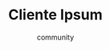 ---
layout: ipsumpage

title: Cliente Ipsum
key: clienteipsum
description: "Dedicado aos nossos queridos clientes!"
author: community

titleColor: "#5ECAED"
descColor: "#3B5998"

genBtnBgColor: "#5ECAED"
genBtnTextColor: "#ffffff"

labelTextColor: "#5ECAED"
labelBgColor: "#5ECAED"
labelBorderColor: "#3B5998"

paragraphText: "Projetos"
genBtnText: "Fazer para ontem!"

language: Português
text:
- "Isso tudo? Meu sobrinho faz pela metade do preço."
- "Indicação é melhor que dinheiro."
- "Quero um sistema simples..."
- "Eu quero o seu melhor preço."
- "Faz uma busca igual do Google no meu site. É só um campo de busca que busque pelo site inteiro."
- "O que dá pra fazer com R$300,00?"
- "Preciso para ontem."
- "Tá muito caro, ví um site maior que esse que custava 15 doletas."
- "Meu deus que absurdo esse preço, vou fazer no Wix."
- "Vai ser simples, só pegar uns plugins prontos na internet e instalar."
- "Tá tudo pronto já, é só alterar umas coisinhas."
- "Tudo isso por 5 páginas?"
- "O que acontece é o seguinte, procuro alguém para parceria, eu tenho a ideia e você desenvolve."
- "Só uma alteraçãozinha."
- "Tem como fazer uma alteraçãozinha...?"
- "Se você não cobrar nada, ou quase nada eu te dou uma porcentagem nos lucros."
- "Agora quero um relatório completo que cruze todas informações..."
- "Estou mandando 3 parcelas adiantadas..."
- "Aumenta aqui e diminui ali."
- "Se vocês virarem algumas noites dá para cumprir o prazo né?"
- "Boa tarde! Não esquece de fazer aquela alteração que te pedi."
- "Ok, eu entro em contato."
- "Está aprovado, mas preciso que faça algumas alterações antes."
- "Eu queria algo fora da caixa, disruptivo, moderno e arrojado."
- "É pra ontem, eim? hahahaha brincadeira. Mas é pra ontem mesmo."
- "Achamos o preço um pouco fora do nosso orçamento."
- "Ta faltando aquele Tchan!"
- "To avaliando uns orçamentos, mas já gostei muito do seu..."
- "Sempre funcionou deste jeito."
- "Vai ser igual do Wix."
- "Tudo isso pra deixar bonito no celular ?"
- "Estou sofrendo com inadimplência dos meus clientes, então peço um pouco de flexibilidade quanto ao seu pagamento."
---